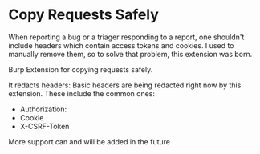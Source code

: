 # Copy Requests Safely

When reporting a bug or a triager responding to a report, one shouldn't include headers which contain access tokens and cookies. I used to manually remove them, so to solve that problem, this extension was born.

Burp Extension for copying requests safely. 

It redacts headers:
Basic headers are being redacted right now by this extension. These include the common ones:

- Authorization:
- Cookie
- X-CSRF-Token

More support can and will be added in the future

